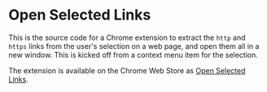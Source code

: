 # Open Selected Links
This is the source code for a Chrome extension to extract the `http` and `https` links from the user's selection on a web page, and open them all in a new window.  This is kicked off from a context menu item for the selection.

The extension is available on the Chrome Web Store as [Open Selected Links](https://chrome.google.com/webstore/detail/open-selected-links/hcihcignkpajeehfnomlncinacagapdf).

